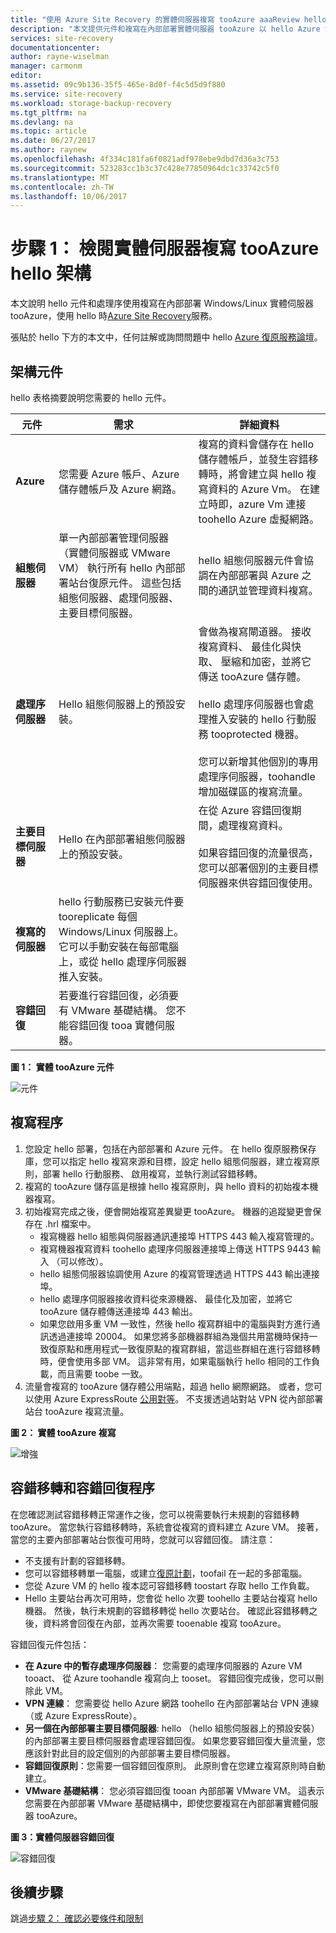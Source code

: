 ```yaml
---
title: "使用 Azure Site Recovery 的實體伺服器複寫 tooAzure aaaReview hello 架構 |Microsoft 文件"
description: "本文提供元件和複寫在內部部署實體伺服器 tooAzure 以 hello Azure Site Recovery 服務時使用的架構的概觀"
services: site-recovery
documentationcenter: 
author: rayne-wiselman
manager: carmonm
editor: 
ms.assetid: 09c9b136-35f5-465e-8d0f-f4c5d5d9f880
ms.service: site-recovery
ms.workload: storage-backup-recovery
ms.tgt_pltfrm: na
ms.devlang: na
ms.topic: article
ms.date: 06/27/2017
ms.author: raynew
ms.openlocfilehash: 4f334c181fa6f0821adf978ebe9dbd7d36a3c753
ms.sourcegitcommit: 523283cc1b3c37c428e77850964dc1c33742c5f0
ms.translationtype: MT
ms.contentlocale: zh-TW
ms.lasthandoff: 10/06/2017
---
```

# <a name="step-1-review-hello-architecture-for-physical-server-replication-tooazure"></a>步驟 1： 檢閱實體伺服器複寫 tooAzure hello 架構

本文說明 hello 元件和處理序使用複寫在內部部署 Windows/Linux 實體伺服器 tooAzure，使用 hello 時[Azure Site Recovery](site-recovery-overview.md)服務。

張貼於 hello 下方的本文中，任何註解或詢問問題中 hello [Azure 復原服務論壇](https://social.msdn.microsoft.com/forums/azure/home?forum=hypervrecovmgr)。


## <a name="architectural-components"></a>架構元件

hello 表格摘要說明您需要的 hello 元件。

**元件** | **需求** | **詳細資料**
--- | --- | ---
**Azure** | 您需要 Azure 帳戶、Azure 儲存體帳戶及 Azure 網路。 | 複寫的資料會儲存在 hello 儲存體帳戶，並發生容錯移轉時，將會建立與 hello 複寫資料的 Azure Vm。 在建立時即，azure Vm 連接 toohello Azure 虛擬網路。
**組態伺服器** | 單一內部部署管理伺服器 （實體伺服器或 VMware VM） 執行所有 hello 內部部署站台復原元件。 這些包括組態伺服器、處理伺服器、主要目標伺服器。 | hello 組態伺服器元件會協調在內部部署與 Azure 之間的通訊並管理資料複寫。
 **處理序伺服器**  | Hello 組態伺服器上的預設安裝。 | 會做為複寫閘道器。 接收複寫資料、 最佳化與快取、 壓縮和加密，並將它傳送 tooAzure 儲存體。<br/><br/> hello 處理序伺服器也會處理推入安裝的 hello 行動服務 tooprotected 機器。<br/><br/> 您可以新增其他個別的專用處理序伺服器，toohandle 增加磁碟區的複寫流量。
 **主要目標伺服器** | Hello 在內部部署組態伺服器上的預設安裝。 | 在從 Azure 容錯回復期間，處理複寫資料。<br/><br/> 如果容錯回復的流量很高，您可以部署個別的主要目標伺服器來供容錯回復使用。
**複寫的伺服器** | hello 行動服務已安裝元件要 tooreplicate 每個 Windows/Linux 伺服器上。 它可以手動安裝在每部電腦上，或從 hello 處理序伺服器推入安裝。
**容錯回復** | 若要進行容錯回復，必須要有 VMware 基礎結構。 您不能容錯回復 tooa 實體伺服器。


**圖 1： 實體 tooAzure 元件**

![元件](./media/physical-walkthrough-architecture/arch-enhanced.png)

## <a name="replication-process"></a>複寫程序

1. 您設定 hello 部署，包括在內部部署和 Azure 元件。 在 hello 復原服務保存庫，您可以指定 hello 複寫來源和目標，設定 hello 組態伺服器，建立複寫原則，部署 hello 行動服務、 啟用複寫，並執行測試容錯移轉。
2.  複寫的 tooAzure 儲存區是根據 hello 複寫原則，與 hello 資料的初始複本機器複寫。
4. 初始複寫完成之後，便會開始複寫差異變更 tooAzure。 機器的追蹤變更會保存在 .hrl 檔案中。
    - 複寫機器 hello 組態與伺服器通訊連接埠 HTTPS 443 輸入複寫管理的。
    - 複寫機器複寫資料 toohello 處理序伺服器連接埠上傳送 HTTPS 9443 輸入 （可以修改）。
    - hello 組態伺服器協調使用 Azure 的複寫管理透過 HTTPS 443 輸出連接埠。
    - hello 處理序伺服器接收資料從來源機器、 最佳化及加密，並將它 tooAzure 儲存體傳送連接埠 443 輸出。
    - 如果您啟用多重 VM 一致性，然後 hello 複寫群組中的電腦與對方進行通訊透過連接埠 20004。 如果您將多部機器群組為幾個共用當機時保持一致復原點和應用程式一致復原點的複寫群組，當這些群組在進行容錯移轉時，便會使用多部 VM。 這非常有用，如果電腦執行 hello 相同的工作負載，而且需要 toobe 一致。
5. 流量會複寫的 tooAzure 儲存體公用端點，超過 hello 網際網路。 或者，您可以使用 Azure ExpressRoute [公用對等](../expressroute/expressroute-circuit-peerings.md#public-peering)。 不支援透過站對站 VPN 從內部部署站台 tooAzure 複寫流量。

**圖 2： 實體 tooAzure 複寫**

![增強](./media/physical-walkthrough-architecture/v2a-architecture-henry.png)

## <a name="failover-and-failback-process"></a>容錯移轉和容錯回復程序

在您確認測試容錯移轉正常運作之後，您可以視需要執行未規劃的容錯移轉 tooAzure。 當您執行容錯移轉時，系統會從複寫的資料建立 Azure VM。 接著，當您的主要內部部署站台恢復可用時，您就可以容錯回復。 請注意：

- 不支援有計劃的容錯移轉。
- 您可以容錯移轉單一電腦，或建立[復原計劃](site-recovery-create-recovery-plans.md)，toofail 在一起的多部電腦。
- 您從 Azure VM 的 hello 複本認可容錯移轉 toostart 存取 hello 工作負載。
- Hello 主要站台再次可用時，您會從 hello 次要 toohello 主要站台複寫 hello 機器。 然後，執行未規劃的容錯移轉從 hello 次要站台。 確認此容錯移轉之後，資料將會回復在內部，並再次需要 tooenable 複寫 tooAzure。

容錯回復元件包括：

- **在 Azure 中的暫存處理序伺服器**： 您需要的處理序伺服器的 Azure VM tooact、 從 Azure toohandle 複寫向上 tooset。 容錯回復完成後，您可以刪除此 VM。
- **VPN 連線**： 您需要從 hello Azure 網路 toohello 在內部部署站台 VPN 連線 （或 Azure ExpressRoute）。
- **另一個在內部部署主要目標伺服器**: hello （hello 組態伺服器上的預設安裝） 的內部部署主要目標伺服器會處理容錯回復。 如果您要容錯回復大量流量，您應該針對此目的設定個別的內部部署主要目標伺服器。
- **容錯回復原則**：您需要一個容錯回復原則。 此原則會在您建立複寫原則時自動建立。
- **VMware 基礎結構**： 您必須容錯回復 tooan 內部部署 VMware VM。 這表示您需要在內部部署 VMware 基礎結構中，即使您要複寫在內部部署實體伺服器 tooAzure。

**圖 3：實體伺服器容錯回復**

![容錯回復](./media/physical-walkthrough-architecture/enhanced-failback.png)


## <a name="next-steps"></a>後續步驟

跳過[步驟 2： 確認必要條件和限制](physical-walkthrough-prerequisites.md)
